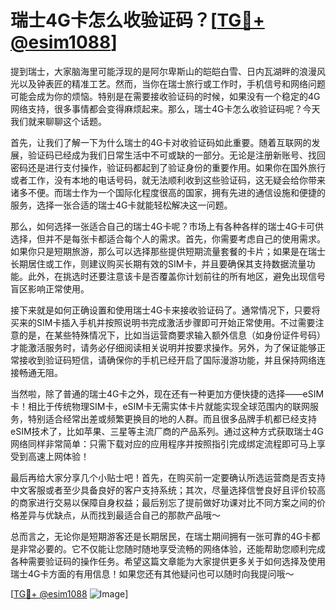 # 瑞士4G卡怎么收验证码？[[TG💪+ @esim1088](https://t.me/s/esim1088)]

提到瑞士，大家脑海里可能浮现的是阿尔卑斯山的皑皑白雪、日内瓦湖畔的浪漫风光以及钟表匠的精准工艺。然而，当你在瑞士旅行或工作时，手机信号和网络问题可能会成为你的烦恼。特别是在需要接收验证码的时候，如果没有一个稳定的4G网络支持，很多事情都会变得麻烦起来。那么，瑞士4G卡怎么收验证码呢？今天我们就来聊聊这个话题。

首先，让我们了解一下为什么瑞士的4G卡对收验证码如此重要。随着互联网的发展，验证码已经成为我们日常生活中不可或缺的一部分。无论是注册新账号、找回密码还是进行支付操作，验证码都起到了验证身份的重要作用。如果你在国外旅行或者工作，没有本地的电话号码，就无法顺利收到这些验证码，这无疑会给你带来诸多不便。而瑞士作为一个国际化程度很高的国家，拥有先进的通信设施和便捷的服务，选择一张合适的瑞士4G卡就能轻松解决这一问题。

那么，如何选择一张适合自己的瑞士4G卡呢？市场上有各种各样的瑞士4G卡可供选择，但并不是每张卡都适合每个人的需求。首先，你需要考虑自己的使用需求。如果你只是短期旅游，那么可以选择那些提供短期流量套餐的卡片；如果是在瑞士长期居住或工作，则建议购买长期有效的SIM卡，并且要确保其支持数据流量功能。此外，在挑选时还要注意该卡是否覆盖你计划前往的所有地区，避免出现信号盲区影响正常使用。

接下来就是如何正确设置和使用瑞士4G卡来接收验证码了。通常情况下，只要将买来的SIM卡插入手机并按照说明书完成激活步骤即可开始正常使用。不过需要注意的是，在某些特殊情况下，比如当运营商要求输入额外信息（如身份证件号码）才能激活服务时，请务必仔细阅读相关说明并按要求操作。另外，为了保证能够正常接收到验证码短信，请确保你的手机已经开启了国际漫游功能，并且保持网络连接畅通无阻。

当然啦，除了普通的瑞士4G卡之外，现在还有一种更加方便快捷的选择——eSIM卡！相比于传统物理SIM卡，eSIM卡无需实体卡片就能实现全球范围内的联网服务，特别适合经常出差或频繁更换目的地的人群。而且很多品牌手机都已经支持eSIM技术了，比如苹果、三星等主流厂商的产品系列。通过这种方式获取瑞士4G网络同样非常简单：只需下载对应的应用程序并按照指引完成绑定流程即可马上享受到高速上网体验！

最后再给大家分享几个小贴士吧！首先，在购买前一定要确认所选运营商是否支持中文客服或者至少具备良好的客户支持系统；其次，尽量选择信誉良好且评价较高的商家进行交易以保障自身权益；最后别忘了提前做好功课对比不同方案之间的价格差异与优缺点，从而找到最适合自己的那款产品哦～

总而言之，无论你是短期游客还是长期居民，在瑞士期间拥有一张可靠的4G卡都是非常必要的。它不仅能让您随时随地享受流畅的网络体验，还能帮助您顺利完成各种需要验证码的操作任务。希望这篇文章能为大家提供更多关于如何选择及使用瑞士4G卡方面的有用信息！如果您还有其他疑问也可以随时向我提问哦～

[[TG💪+ @esim1088](https://t.me/s/esim1088) ![Image](https://i.postimg.cc/4NQfJmqS/Snipaste-2025-05-13-00-14-12.png)]